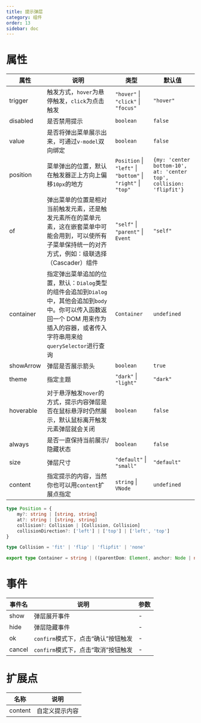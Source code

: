 ```yaml
---
title: 提示弹层
category: 组件
order: 13
sidebar: doc
---
```


# 属性

| 属性 | 说明 | 类型 | 默认值 |
| --- | --- | --- | --- |
| trigger | 触发方式，`hover`为悬停触发，`click`为点击触发 | `"hover"` &#124; `"click"` &#124; `"focus"` | `"hover"` |
| disabled | 是否禁用提示 | `boolean` | `false` |
| value | 是否将弹出菜单展示出来，可通过`v-model`双向绑定 | `boolean` | `false` |
| position | 菜单弹出的位置，默认在触发器正上方向上偏移`10px`的地方 | `Position` &#124; `"left"` &#124; `"bottom"` &#124; `"right"` &#124; `"top"` | `{my: 'center bottom-10', at: 'center top', collision: 'flipfit'}` |
| of | 弹出菜单的位置是相对当前触发元素，还是触发元素所在的菜单元素，这在嵌套菜单中可能会用到，可以使所有子菜单保持统一的对齐方式，例如：级联选择（Cascader）组件 | `"self"` &#124; `"parent"` &#124; `Event` | `"self"` |
| container | 指定弹出菜单追加的位置，默认：`Dialog`类型的组件会追加到`Dialog`中，其他会追加到`body`中。你可以传入函数返回一个 DOM 用来作为插入的容器，或者传入字符串用来给`querySelector`进行查询 | `Container` | `undefined` |
| showArrow | 弹层是否展示箭头 | `boolean` | `true` |
| theme | 指定主题 | `"dark"` &#124; `"light"` | `"dark"` |
| hoverable | 对于悬浮触发`hover`的方式，提示内容弹层是否在鼠标悬浮时仍然展示，默认鼠标离开触发元素弹层就会关闭 | `boolean` | `false` |
| always | 是否一直保持当前展示/隐藏状态 | `boolean` | `false` |
| size | 弹层尺寸 | `"default"` &#124; `"small"` | `"default"` |
| content | 指定提示的内容，当然你也可以用`content`扩展点指定 | `string` &#124; `VNode` | `undefined` |

```ts
type Position = {
    my?: string | [string, string]
    at?: string | [string, string]
    collision?: Collision | [Collision, Collision]
    collisionDirection?: ['left'] | ['top'] | ['left', 'top']
}

type Collision = 'fit' | 'flip' | 'flipfit' | 'none'

export type Container = string | ((parentDom: Element, anchor: Node | null) => Element)
```

# 事件

| 事件名 | 说明 | 参数 |
| --- | --- | --- |
| show | 弹层展开事件 | - |
| hide | 弹层隐藏事件 | - |
| ok | `confirm`模式下，点击“确认”按钮触发 | - |
| cancel | `confirm`模式下，点击“取消”按钮触发 | - |

# 扩展点

| 名称 | 说明 |
| --- | --- |
| content | 自定义提示内容 |
